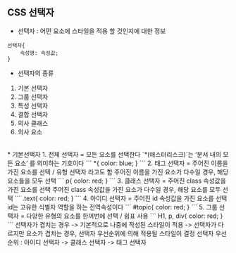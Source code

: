 ## CSS 선택자
* 선택자 : 어떤 요소에 스타일을 적용 할 것인지에 대한 정보 
```
선택자{
	속성명: 속성값;
}
```  

* 선택자의 종류 
1. 기본 선택자
2. 그룹 선택자
3. 특성 선택자
4. 결합 선택자
5. 의사 클래스
6. 의사 요소  
<br/>
* 기본선택자
1. 전체 선택자
= 모든 요소를 선택한다  
`*(애스터리스크)`는 ‘문서 내의 모든 요소’ 를 의미하는 기호이다  
```
*{
	color: blue;
}
```
2. 태그 선택자
= 주어진 이름을 가진 요소를 선택 / 유형 선택자 라고도 함  
주어진 이름을 가진 요소가 다수일 경우, 해당 요소들을 모두 선택   
```
p{
	color: red;	
}
```
3. 클래스 선택자 
= 주어진 class 속성값을 가진 요소를 선택  
주어진 class 속성값을 가진 요소가 다수일 경우, 해당 요소를 모두 선택  
```
.text{
	color: red;
}
```
4. 아이디 선택자 
= 주어진 id 속성값을 가진 요소를 선택   
id는 고유한 식별자 역할을 하는 전역속성이다  
```
#topic{
	color: red;
}
```
5. 그룹 선택자 
= 다양한 유형의 요소를 한꺼번에 선택 / 쉼표 사용  
```
H1, p, div{
	color: red;
}
```
선택자가 겹치는 경우  
-> 기본적으로 나중에 작성된 스타일이 적용  
-> 선택자가 다르지만 요소가 겹치는 경우, 선택자 우선순위에 의해 적용될 스타일이 결정  
선택자 우선순위 : 아이디 선택자 -> 클래스 선택자 -> 태그 선택자   

